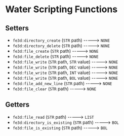 # Water Scripting Functions

## Setters

- `fe3d:directory_create` (`STR` path) -----> `NONE`
- `fe3d:directory_delete` (`STR` path) -----> `NONE`
- `fe3d:file_create` (`STR` path) -----> `NONE`
- `fe3d:file_delete` (`STR` path) -----> `NONE`
- `fe3d:file_write` (`STR` path, `STR` value) -----> `NONE`
- `fe3d:file_write` (`STR` path, `DEC` value) -----> `NONE`
- `fe3d:file_write` (`STR` path, `INT` value) -----> `NONE`
- `fe3d:file_write` (`STR` path, `BOL` value) -----> `NONE`
- `fe3d:file_add_new_line` (`STR` path) -----> `NONE`
- `fe3d:file_clear` (`STR` path) -----> `NONE`

## Getters

- `fe3d:file_read` (`STR` path) -----> `LIST`
- `fe3d:directory_is_existing` (`STR` path) -----> `BOL`
- `fe3d:file_is_existing` (`STR` path) -----> `BOL`
